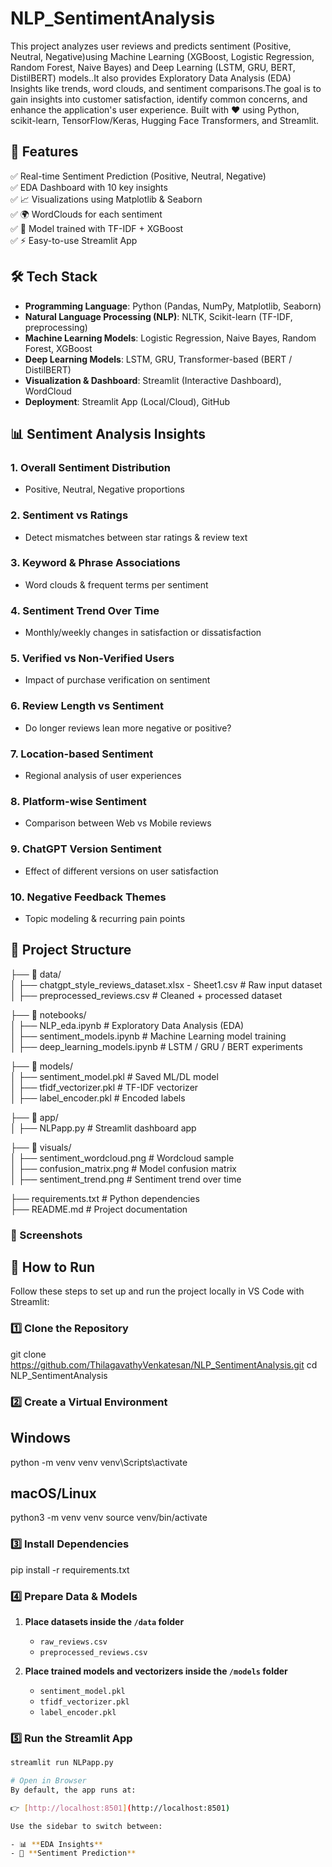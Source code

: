 # NLP_SentimentAnalysis
This project analyzes user reviews and predicts sentiment (Positive, Neutral, Negative)using Machine Learning (XGBoost, Logistic Regression, Random Forest, Naive Bayes) and Deep Learning (LSTM, GRU, BERT, DistilBERT) models..It also provides Exploratory Data Analysis (EDA) Insights like trends, word clouds, and sentiment comparisons.The goal is to gain insights into customer satisfaction, identify common concerns, and enhance the application's user experience.
Built with ❤️ using Python, scikit-learn, TensorFlow/Keras, Hugging Face Transformers, and Streamlit.

## 🚀 Features

✅ Real-time Sentiment Prediction (Positive, Neutral, Negative)                                                                                                                            
✅ EDA Dashboard with 10 key insights                                                                                                                                                      
✅ 📈 Visualizations using Matplotlib & Seaborn                                                                                                                                           
✅ 🌍 WordClouds for each sentiment                                                                                                                                                       
✅ 🔮 Model trained with TF-IDF + XGBoost                                                                                                                                                 
✅ ⚡ Easy-to-use Streamlit App                                                                                                                                                           

## 🛠️ Tech Stack

- **Programming Language**: Python (Pandas, NumPy, Matplotlib, Seaborn)  
- **Natural Language Processing (NLP)**: NLTK, Scikit-learn (TF-IDF, preprocessing)  
- **Machine Learning Models**: Logistic Regression, Naive Bayes, Random Forest, XGBoost  
- **Deep Learning Models**: LSTM, GRU, Transformer-based (BERT / DistilBERT)  
- **Visualization & Dashboard**: Streamlit (Interactive Dashboard), WordCloud  
- **Deployment**: Streamlit App (Local/Cloud), GitHub

## 📊 Sentiment Analysis Insights  

### 1. Overall Sentiment Distribution  
- Positive, Neutral, Negative proportions  

### 2. Sentiment vs Ratings  
- Detect mismatches between star ratings & review text  

### 3. Keyword & Phrase Associations  
- Word clouds & frequent terms per sentiment  

### 4. Sentiment Trend Over Time  
- Monthly/weekly changes in satisfaction or dissatisfaction  

### 5. Verified vs Non-Verified Users  
- Impact of purchase verification on sentiment  

### 6. Review Length vs Sentiment  
- Do longer reviews lean more negative or positive?  

### 7. Location-based Sentiment  
- Regional analysis of user experiences  

### 8. Platform-wise Sentiment  
- Comparison between Web vs Mobile reviews  

### 9. ChatGPT Version Sentiment  
- Effect of different versions on user satisfaction  

### 10. Negative Feedback Themes  
- Topic modeling & recurring pain points  

## 📂 Project Structure

├── 📁 data/  
│   ├── chatgpt_style_reviews_dataset.xlsx - Sheet1.csv              # Raw input dataset  
│   ├── preprocessed_reviews.csv                                     # Cleaned + processed dataset  

├── 📁 notebooks/  
│   ├── NLP_eda.ipynb                # Exploratory Data Analysis (EDA)  
│   ├── sentiment_models.ipynb       # Machine Learning model training  
│   ├── deep_learning_models.ipynb   # LSTM / GRU / BERT experiments  

├── 📁 models/  
│   ├── sentiment_model.pkl          # Saved ML/DL model  
│   ├── tfidf_vectorizer.pkl         # TF-IDF vectorizer  
│   ├── label_encoder.pkl            # Encoded labels  

├── 📁 app/  
│   ├── NLPapp.py                    # Streamlit dashboard app  

├── 📁 visuals/  
│   ├── sentiment_wordcloud.png      # Wordcloud sample  
│   ├── confusion_matrix.png         # Model confusion matrix  
│   ├── sentiment_trend.png          # Sentiment trend over time  

├── requirements.txt                 # Python dependencies  
├── README.md                        # Project documentation  

### 📸 Screenshots


## 🚀 How to Run

Follow these steps to set up and run the project locally in VS Code with Streamlit:

### 1️⃣ Clone the Repository
git clone https://github.com/ThilagavathyVenkatesan/NLP_SentimentAnalysis.git
cd NLP_SentimentAnalysis

### 2️⃣ Create a Virtual Environment
## Windows
python -m venv venv
venv\Scripts\activate

## macOS/Linux
python3 -m venv venv
source venv/bin/activate

### 3️⃣ Install Dependencies
pip install -r requirements.txt

### 4️⃣ Prepare Data & Models

1. **Place datasets inside the `/data` folder**
   - `raw_reviews.csv`
   - `preprocessed_reviews.csv`

2. **Place trained models and vectorizers inside the `/models` folder**
   - `sentiment_model.pkl`
   - `tfidf_vectorizer.pkl`
   - `label_encoder.pkl`

### 5️⃣ Run the Streamlit App
```bash
streamlit run NLPapp.py

# Open in Browser
By default, the app runs at:

👉 [http://localhost:8501](http://localhost:8501)

Use the sidebar to switch between:

- 📊 **EDA Insights**  
- 🔮 **Sentiment Prediction**
